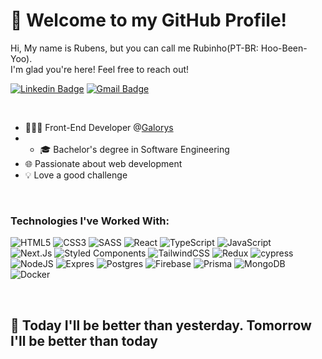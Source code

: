 # 👋 Welcome to my GitHub Profile!

Hi, My name is Rubens, but you can call me Rubinho(PT-BR: Hoo-Been-Yoo).
<br />
I'm glad you're here! Feel free to reach out!


[![Linkedin Badge](https://img.shields.io/badge/-LinkedIn-0000ff?style=flat-square&logo=Linkedin&logoColor=white&link=https://www.linkedin.com/in/rubensbbcarvalho/)](https://www.linkedin.com/in/rubensbbcarvalho/)
[![Gmail Badge](https://img.shields.io/badge/-rubensborgesdev@gmail.com-0000ff?style=flat-square&logo=Gmail&logoColor=white&link=mailto:rubensborgesdev@gmail.com)](mailto:rubensborgesdev@gmail.com)


<br />

- 👨🏻‍💻 Front-End Developer @[Galorys](https://www.galorys.com.br/)
- - 🎓 Bachelor's degree in Software Engineering
- 🌐 Passionate about web development
- 💡 Love a good challenge


<br />


### Technologies I've Worked With:

![HTML5](https://img.shields.io/badge/html5-%23E34F26.svg?style=flat&logo=html5&logoColor=white)
![CSS3](https://img.shields.io/badge/css3-%231572B6.svg?style=flat&logo=css3&logoColor=white)
![SASS](https://img.shields.io/badge/SASS-hotpink.svg?style=flat&logo=SASS&logoColor=white) 
![React](https://img.shields.io/badge/react-%2320232a.svg?style=flat&logo=react&logoColor=%2361DAFB) 
![TypeScript](https://img.shields.io/badge/typescript-%23007ACC.svg?style=flat&logo=typescript&logoColor=white) 
![JavaScript](https://img.shields.io/badge/javascript-%23323330.svg?style=flat&logo=javascript&logoColor=%23F7DF1E)
<br />
![Next.Js](https://img.shields.io/badge/next.js-000000?style=flat&logo=nextdotjs&logoColor=white)
![Styled Components](https://img.shields.io/badge/styled--components-DB7093?style=flat&logo=styled-components&logoColor=white) 
![TailwindCSS](https://img.shields.io/badge/tailwindcss-0F172A?&logo=tailwindcss)
![Redux](https://img.shields.io/badge/-Redux-black?style=flat-square&logo=redux)
![cypress](https://img.shields.io/badge/-cypress-%23E5E5E5?logo=cypress&logoColor=058a5e)
<br />
![NodeJS](https://img.shields.io/badge/node.js-6DA55F?style=flat&logo=node.js&logoColor=white)
![Expres](https://img.shields.io/badge/Express.js-000000?logo=express&logoColor=fff&style=flat)
![Postgres](https://img.shields.io/badge/postgres-%23316192.svg?style=flat&logo=postgresql&logoColor=white)
![Firebase](https://img.shields.io/badge/firebase-ffca28?style=flat&logo=firebase&logoColor=black)
![Prisma](https://img.shields.io/badge/Prisma-3982CE?style=flat&logo=Prisma&logoColor=white)
![MongoDB](https://img.shields.io/badge/MongoDB-%234ea94b.svg?style=flat&logo=mongodb&logoColor=white) 
![Docker](https://img.shields.io/badge/docker-%230db7ed.svg?style=flat&logo=docker&logoColor=white)

<br />

## 🧠 Today I'll be better than yesterday. Tomorrow I'll be better than today 
